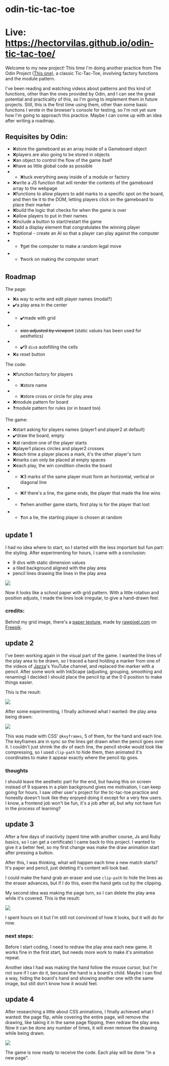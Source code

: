 # odin-tic-tac-toe

# Live: https://hectorvilas.github.io/odin-tic-tac-toe/

Welcome to my new project! This time I'm doing another practice from The Odin Project ([This one](https://www.theodinproject.com/lessons/node-path-javascript-tic-tac-toe)), a classic Tic-Tac-Toe, involving factory functions and the module pattern.

I've been reading and watching videos about patterns and this kind of functions, other than the ones provided by Odin, and I can see the great potential and practicality of this, so I'm going to implement them in future projects. Still, this is the first time using them, other than some basic functions I wrote in the browser's console for testing, so I'm not yet sure how I'm going to approach this practice. Maybe I can come up with an idea after writing a roadmap.


## Requisites by Odin:

- ❌store the gameboard as an array inside of a Gameboard object
- ❌players are also going to be stored in objects
- ❌an object to control the flow of the game itself
- ❌have as little global code as possible
- - ❌tuck everything away inside of a module or factory
- ❌write a JS function that will render the contents of the gameboard array to the webpage
- ❌functions to allow players to add marks to a specific spot on the board, and then tie it to the DOM, letting players click on the gameboard to place their marker
- ❌build the logic that checks for when the game is over
- ❌allow players to put in their names
- ❌include a button to start/restart the game
- ❌add a display element that congratulates the winning player
- ❓optional - create an AI so that a player can play against the computer
- - ❓get the computer to make a random legal move
- - ❓work on making the computer smart

## Roadmap

<!-- ❌ ✔️ ⭕ ❓ -->

The page:

- ❌a way to write and edit player names (modal?)
- ✔️a play area in the center
- - ✔️made with grid
- - ~~size adjusted by viewport~~ (static values has been used for aesthetics)
- - ✔️9 `div`s autofilling the cells
- ❌a reset button

The code:

- ❌function factory for players
- - ❌store name
- - ❌store cross or circle for play area
- ❌module pattern for board
- ❓module pattern for rules (or in board too)

The game:
- ❌start asking for players names (player1 and player2 at default)
- ✔️draw the board, empty
- ❌at random one of the player starts
- ❌player1 places circles and player2 crosses
- ❌each time a player places a mark, it's the other player's turn
- ❌marks can only be placed at empty spaces
- ❌each play, the win condition checks the board
- - ❌3 marks of the same player must form an horizontal, vertical or diagonal line
- - ❌if there's a line, the game ends, the player that made the line wins
- - ❓when another game starts, first play is for the player that lost
- - ❓on a tie, the starting player is chosen at random


## update 1
I had no idea where to start, so I started with the less important but fun part: the styling. After experimenting for hours, I came with a conclusion:
- 9 divs with static dimension values
- a tiled background aligned with the play area
- pencil lines drawing the lines in the play area

![](./READMEmd/progress01.gif)

Now it looks like a school paper with grid pattern. With a little rotation and position adjusts, I made the lines look irregular, to give a hand-drawn feel.

### credits: 

Behind my grid image, there's a [paper texture](https://www.freepik.com/free-photo/paper-textured-background_2971954.htm), made by [rawpixel.com](https://www.freepik.com/author/rawpixel-com) on [Freepik](https://www.freepik.com/).

## update 2
I've been working again in the visual part of the game. I wanted the lines of the play area to be drawn, so I traced a hand holding a marker from one of the videos of [Jazza](https://www.youtube.com/c/Jazza)'s YouTube channel, and replaced the marker with a pencil. After some work with InkScape (adjusting, grouping, smoothing and renaming) I decided I should place the pencil tip at the 0 0 position to make things easier.

This is the result:

![](media/images/hand.png)

After some experimenting, I finally achieved what I wanted: the play area being drawn:

![](READMEmd/progress02.gif)

This was made with CSS' `@keyframes`, 5 of them, for the hand and each line. The keyframes are in sync so the lines get drawn when the pencil goes over it. I couldn't just shrink the div of each line, the pencil stroke would look like compressing, so I used `clip-path` to hide them, then animated it's coordinates to make it appear exactly where the pencil tip goes.

### thoughts
I should leave the aesthetic part for the end, but having this on screen instead of 9 squares in a plain background gives me motivation, I can keep going for hours. I saw other user's project for the tic-tac-toe practice and honestly doesn't look like they enjoyed doing it except for a very few users. I know, a frontend job won't be fun, it's a job after all, but why not have fun in the process of learning?

## update 3
After a few days of inactivity (spent time with another course, Js and Ruby basics, so I can get a certificate) I came back to this project. I wanted to give it a better feel, so my first change was make the draw animation start after pressing a button.

After this, I was thinking, what will happen each time a new match starts? It's paper and pencil, just deleting it's content will look bad.

I could make the hand grab an eraser and use `clip-path` to hide the lines as the eraser advances, but if I do this, even the hand gets cut by the clipping.

My second idea was making the page turn, so I can delete the play area while it's covered. This is the result:

![](READMEmd/progress03.gif)

I spent hours on it but I'm still not convinced of how it looks, but it will do for now.

### next steps:
Before I start coding, I need to redraw the play area each new game. It works fine in the first start, but needs more work to make it's animation repeat.

Another idea I had was making the hand follow the mouse cursor, but I'm not sure if I can do it, because the hand is a board's child. Maybe I can find a way, hiding the board's hand and showing another one with the same image, but still don't know how it would feel.

## update 4
After researching a little about CSS animations, I finally achieved what I wanted: the page flip, while covering the entire page, will remove the drawing, like taking it in the same page flipping, then redraw the play area. Now it can be done any number of times, it will even remove the drawing while being drawn.

![](READMEmd/progress04.gif)

The game is now ready to receive the code. Each play will be done "in a new page".